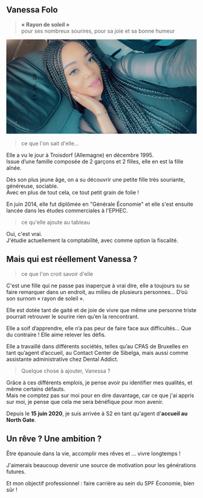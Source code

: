 <link rel="stylesheet" href="S2.css">
<link rel="stylesheet" href="foghorn2.css">

## Vanessa Folo 

> **« Rayon de soleil »**<br>pour ses nombreux sourires, pour sa joie et sa bonne humeur

![](Vanessa_Folo.png)

> ce que l'on sait d'elle...

Elle a vu le jour à Troisdorf (Allemagne) en décembre 1995.  
Issue d’une famille composée de 2 garçons et 2 filles, elle en est la fille aînée. 

Dès son plus jeune âge, on a su découvrir une petite fille très souriante, généreuse, sociable.  
Avec en plus de tout cela, ce tout petit grain de folie !

En juin 2014, elle fut diplômée en "Générale &Eacute;conomie" et elle s'est ensuite lancée dans les études commerciales à l'EPHEC.  

> ce qu'elle ajoute au tableau

Oui, c'est vrai.  
J'étudie actuellement la comptabilité, avec comme option la fiscalité. 

## Mais qui est réellement Vanessa ? 

> ce que l'on croit savoir d'elle

C'est une fille qui ne passe pas inaperçue à vrai dire, elle a toujours su se faire remarquer dans un endroit, au milieu de plusieurs personnes...   D’où son surnom « rayon de soleil ».

Elle est dotée tant de gaité et de joie de vivre que même une personne triste pourrait retrouver le sourire rien qu’en la rencontrant.

Elle a soif d’apprendre, elle n’a pas peur de faire face aux difficultés... Que du contraire ! Elle aime relever les défis. 

Elle a travaillé dans différents sociétés, telles qu’au CPAS de Bruxelles en tant qu’agent d’accueil, au Contact Center de Sibelga, mais aussi comme assistante administrative chez Dental Addict.

> Quelque chose à ajouter, Vanessa ?

Grâce à ces différents emplois, je pense avoir pu identifier mes qualités, et même certains défauts.  
Mais ne comptez pas sur moi pour en dire davantage, car ce que j'ai appris sur moi, je pense que cela me sera bénéfique pour mon avenir.

Depuis le **15 juin 2020**, je suis arrivée à S2 en tant qu'agent d'**accueil au North Gate**.

## Un rêve ? Une ambition ?

&Ecirc;tre épanouie dans la vie, accomplir mes rêves et ... vivre longtemps ! 

J'aimerais beaucoup devenir une source de motivation pour les générations futures.

Et mon objectif professionnel : faire carrière au sein du SPF &Eacute;conomie, bien sûr !

